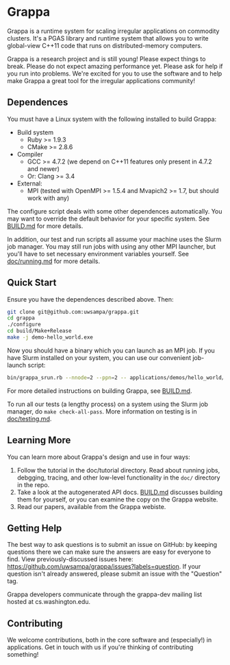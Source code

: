 Grappa
===============================================================================
Grappa is a runtime system for scaling irregular applications on commodity clusters. It's a PGAS library and runtime system that allows you to write global-view C++11 code that runs on distributed-memory computers.

Grappa is a research project and is still young! Please expect things to break. Please do not expect amazing performance yet. Please ask for help if you run into problems. We're excited for you to use the software and to help make Grappa a great tool for the irregular applications community!

Dependences
-------------------------------------------------------------------------------
You must have a Linux system with the following installed to build Grappa:

* Build system
  * Ruby >= 1.9.3
  * CMake >= 2.8.6
* Compiler
  * GCC >= 4.7.2 (we depend on C++11 features only present in 4.7.2 and newer)
  * Or: Clang >= 3.4
* External:
  * MPI (tested with OpenMPI >= 1.5.4 and Mvapich2 >= 1.7, but should work with any)

The configure script deals with some other dependences automatically. You may want to override the default behavior for your specific system. See [BUILD.md](BUILD.md) for more details.

In addition, our test and run scripts all assume your machine uses the Slurm job manager. You may still run jobs with using any other MPI launcher, but you'll have to set necessary environment variables yourself. See [doc/running.md](doc/running.md) for more details.

Quick Start
-------------------------------------------------------------------------------
Ensure you have the dependences described above. Then:

```bash
git clone git@github.com:uwsampa/grappa.git
cd grappa
./configure
cd build/Make+Release
make -j demo-hello_world.exe
```

Now you should have a binary which you can launch as an MPI job. If you have Slurm installed on your system, you can use our convenient job-launch script:
```bash
bin/grappa_srun.rb --nnode=2 --ppn=2 -- applications/demos/hello_world/demo-hello_world.exe
```

For more detailed instructions on building Grappa, see [BUILD.md](BUILD.md).

To run all our tests (a lengthy process) on a system using the Slurm job manager, do `make check-all-pass`. More information on testing is in [doc/testing.md](doc/testing.md).

Learning More
-------------------------------------------------------------------------------
You can learn more about Grappa's design and use in four ways:
1. Follow the tutorial in the doc/tutorial directory. Read about running jobs, debgging, tracing, and other low-level functionality in the `doc/` directory in the repo.
2. Take a look at the autogenerated API docs. [BUILD.md](BUILD.md) discusses building them for yourself, or you can examine the copy on the Grappa website.
3. Read our papers, available from the Grappa webiste.

Getting Help
-------------------------------------------------------------------------------
The best way to ask questions is to submit an issue on GitHub: by keeping questions there we can make sure the answers are easy for everyone to find. View previously-discussed issues here: https://github.com/uwsampa/grappa/issues?labels=question. If your question isn't already answered, please submit an issue with the "Question" tag.

Grappa developers communicate through the grappa-dev mailing list hosted at cs.washington.edu.

Contributing
-------------------------------------------------------------------------------
We welcome contributions, both in the core software and (especially!) in applications. Get in touch with us if you're thinking of contributing something!



